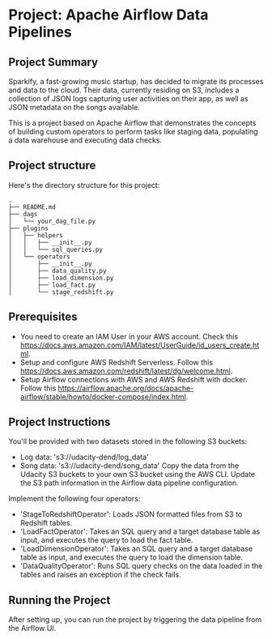 # Project: Apache Airflow Data Pipelines

## Project Summary

Sparkify, a fast-growing music startup, has decided to migrate its processes and data to the cloud. Their data, currently residing on S3, includes a collection of JSON logs capturing user activities on their app, as well as JSON metadata on the songs available.

This is a project based on Apache Airflow that demonstrates the concepts of building custom operators to perform tasks like staging data, populating a data warehouse and executing data checks.

## Project structure
Here's the directory structure for this project:

```
.
├── README.md
├── dags
│   └── your_dag_file.py
├── plugins
│   ├── helpers
│   │   ├── __init__.py
│   │   └── sql_queries.py
│   └── operators
│       ├── __init__.py
│       ├── data_quality.py
│       ├── load_dimension.py
│       ├── load_fact.py
│       └── stage_redshift.py

```

## Prerequisites
- You need to create an IAM User in your AWS account. Check this https://docs.aws.amazon.com/IAM/latest/UserGuide/id_users_create.html.
- Setup and configure AWS Redshift Serverless. Follow this https://docs.aws.amazon.com/redshift/latest/dg/welcome.html.
- Setup Airflow connections with AWS and AWS Redshift with docker. Follow this https://airflow.apache.org/docs/apache-airflow/stable/howto/docker-compose/index.html. 

## Project Instructions
You'll be provided with two datasets stored in the following S3 buckets:
- Log data: 's3://udacity-dend/log_data'
- Song data: 's3://udacity-dend/song_data'
Copy the data from the Udacity S3 buckets to your own S3 bucket using the AWS CLI. Update the S3 path information in the Airflow data pipeline configuration.

Implement the following four operators:
- 'StageToRedshiftOperator': Loads JSON formatted files from S3 to Redshift tables.
- 'LoadFactOperator': Takes an SQL query and a target database table as input, and executes the query to load the fact table.
- 'LoadDimensionOperator': Takes an SQL query and a target database table as input, and executes the query to load the dimension table.
- 'DataQualityOperator': Runs SQL query checks on the data loaded in the tables and raises an exception if the check fails.

## Running the Project
After setting up, you can run the project by triggering the data pipeline from the Airflow UI.